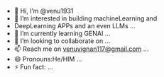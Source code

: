 - 👋 Hi, I’m @venu1931
- 👀 I’m interested in building machineLearning and
- DeepLearning APPs and an even LLMs ...
- 🌱 I’m currently learning GENAI ...
- 💞️ I’m looking to collaborate on ...
- 📫 Reach me on venuvignan117@gmail.com ...
- 😄 Pronouns:He/HIM ...
- ⚡ Fun fact: ...

<!---
venu1931/venu1931 is a ✨ special ✨ repository because its `README.md` (this file) appears on your GitHub profile.
You can click the Preview link to take a look at your changes.
--->

